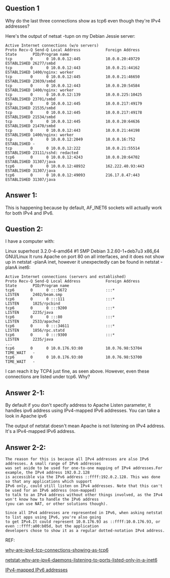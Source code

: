 ## Question 1

Why do the last three connections show as tcp6 even though they're IPv4 addresses?

Here's the output of netsat -tupn on my Debian Jessie server:

```shell
Active Internet connections (w/o servers)
Proto Recv-Q Send-Q Local Address           Foreign Address         State       PID/Program name
tcp        0      0 10.0.0.12:445           10.0.0.20:49729         ESTABLISHED 26277/smbd      
tcp        0      0 10.0.0.12:443           10.0.0.21:44162         ESTABLISHED 1400/nginx: worker 
tcp        0      0 10.0.0.12:445           10.0.0.21:46650         ESTABLISHED 23039/smbd      
tcp        0      0 10.0.0.12:443           10.0.0.20:54584         ESTABLISHED 1400/nginx: worker 
tcp        0      0 10.0.0.12:139           10.0.0.225:10425        ESTABLISHED 23701/smbd      
tcp        0      0 10.0.0.12:445           10.0.0.217:49179        ESTABLISHED 21535/smbd      
tcp        0      0 10.0.0.12:445           10.0.0.217:49178        ESTABLISHED 21534/smbd      
tcp        0      0 10.0.0.12:445           10.0.0.20:64636         ESTABLISHED 21470/smbd      
tcp        0      0 10.0.0.12:443           10.0.0.21:44198         ESTABLISHED 1400/nginx: worker 
tcp        0      0 10.0.0.12:2049          10.0.0.16:752           ESTABLISHED -               
tcp        0      0 10.0.0.12:222           10.0.0.21:55514         ESTABLISHED 23111/sshd: redacted
tcp6       0      0 10.0.0.12:4243          10.0.0.20:64702         ESTABLISHED 31307/java      
tcp6       0      0 10.0.0.12:48932         162.222.40.93:443       ESTABLISHED 31307/java      
tcp6       0      0 10.0.0.12:49093         216.17.8.47:443         ESTABLISHED 31307/java 
```

## Answer 1:

This is happening because by default, AF_INET6 sockets will actually work for both IPv4 and IPv6. 

## Question 2:

I have a computer with:

Linux superhost 3.2.0-4-amd64 #1 SMP Debian 3.2.60-1+deb7u3 x86_64 GNU/Linux
It runs Apache on port 80 on all interfaces, and it does not show up in netstat -planA inet, however it unexpectedly can be found in netstat -planA inet6:

```shell
Active Internet connections (servers and established)
Proto Recv-Q Send-Q Local Address           Foreign Address         State       PID/Program name
tcp6       0      0 :::5672                 :::*                    LISTEN      2402/beam.smp   
tcp6       0      0 :::111                  :::*                    LISTEN      1825/rpcbind    
tcp6       0      0 :::9200                 :::*                    LISTEN      2235/java       
tcp6       0      0 :::80                   :::*                    LISTEN      2533/apache2    
tcp6       0      0 :::34611                :::*                    LISTEN      1856/rpc.statd  
tcp6       0      0 :::9300                 :::*                    LISTEN      2235/java       
...
tcp6       0      0 10.0.176.93:80          10.0.76.98:53704        TIME_WAIT   -               
tcp6       0      0 10.0.176.93:80          10.0.76.98:53700        TIME_WAIT   -      
```
I can reach it by TCP4 just fine, as seen above. However, even these connections are listed under tcp6. Why?

## Answer 2-1:

By default if you don't specify address to Apache Listen parameter, it handles ipv6 address using IPv4-mapped IPv6 
addresses. You can take a look in Apache ipv6

The output of netstat doesn't mean Apache is not listening on IPv4 address. It's a IPv4-mapped IPv6 address.


## Answer 2-2:

```shell
The reason for this is because all IPv4 addresses are also IPv6 addresses. A small range of IPv6 addresses
was set aside to be used for one-to-one mapping of IPv4 addresses.For example, the IPv4 address 192.0.2.128
is accessible via the IPv6 address ::ffff:192.0.2.128. This was done so that any applications which support
IPv6 only, could still listen on IPv4 addresses. Note that this can't be used for an IPv6 address (non-mapped)
to talk to an IPv4 address without other things involved, as the IPv4 won't know how to handle the IPv6 address
(you can use NAT, or other solutions though).

Since all IPv4 addresses are represented in IPv6, when asking netstat to list apps using IPv6, you're also going
to get IPv4.It could represent 10.0.176.93 as ::ffff:10.0.176.93, or even ::ffff:a00:b05d, but the application 
developers chose to show it as a regular dotted-notation IPv4 address.
```


REF:

[why-are-ipv4-tcp-connections-showing-as-tcp6](https://unix.stackexchange.com/questions/237731/why-are-ipv4-tcp-connections-showing-as-tcp6)

[netstat-why-are-ipv4-daemons-listening-to-ports-listed-only-in-a-inet6](https://unix.stackexchange.com/questions/152612/netstat-why-are-ipv4-daemons-listening-to-ports-listed-only-in-a-inet6)

[IPv4-mapped IPv6 addresses](https://www.ibm.com/support/knowledgecenter/SSLTBW_2.1.0/com.ibm.zos.v2r1.hale001/ipv6d0031001726.htm)


